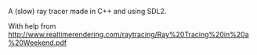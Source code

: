 A (slow) ray tracer made in C++ and using SDL2.

With help from http://www.realtimerendering.com/raytracing/Ray%20Tracing%20in%20a%20Weekend.pdf
